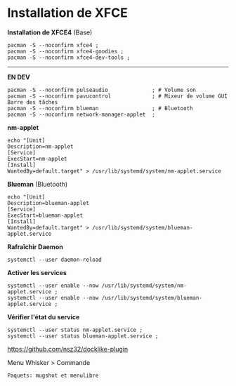 # Installation de XFCE

**Installation de XFCE4** (Base)
```
pacman -S --noconfirm xfce4 ;
pacman -S --noconfirm xfce4-goodies ;
pacman -S --noconfirm xfce4-dev-tools ;
```

---------------------------------------------------------------------------------------------
**EN DEV**
```
pacman -S --noconfirm pulseaudio              ; # Volume son
pacman -S --noconfirm pavucontrol             ; # Mixeur de volume GUI Barre des tâches
pacman -S --noconfirm blueman                 ; # Bluetooth
pacman -S --noconfirm network-manager-applet  ;
```

**nm-applet**
```
echo "[Unit]
Description=nm-applet
[Service]
ExecStart=nm-applet
[Install]
WantedBy=default.target" > /usr/lib/systemd/system/nm-applet.service
```


**Blueman** (Bluetooth)
```
echo "[Unit]
Description=blueman-applet
[Service]
ExecStart=blueman-applet
[Install]
WantedBy=default.target" > /usr/lib/systemd/system/blueman-applet.service
```

**Rafraîchir Daemon**
```
systemctl --user daemon-reload
```

**Activer les services**
```
systemctl --user enable --now /usr/lib/systemd/system/nm-applet.service ;
systemctl --user enable --now /usr/lib/systemd/system/blueman-applet.service ;
```


**Vérifier l'état du service**
```
systemctl --user status nm-applet.service ;
systemctl --user status blueman-applet.service ;
```
https://github.com/nsz32/docklike-plugin


Menu Whisker > Commande 
```
Paquets: mugshot et menulibre
```
